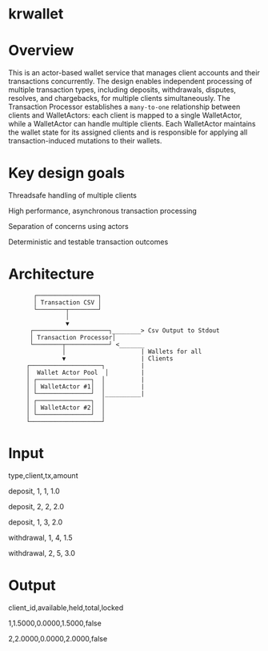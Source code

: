 # krwallet

# Overview

This is an actor-based wallet service that manages client accounts and their transactions concurrently. The design enables independent processing of multiple transaction types, including deposits, withdrawals, disputes, resolves, and chargebacks, for multiple clients simultaneously. The Transaction Processor establishes a `many-to-one` relationship between clients and WalletActors: each client is mapped to a single WalletActor, while a WalletActor can handle multiple clients. Each WalletActor maintains the wallet state for its assigned clients and is responsible for applying all transaction-induced mutations to their wallets.


# Key design goals

Threadsafe handling of multiple clients

High performance, asynchronous transaction processing

Separation of concerns using actors

Deterministic and testable transaction outcomes


# Architecture

           ┌─────────────────┐
           │ Transaction CSV │
           └────────┬────────┘
                    │
                    ▼
          ┌─────────────────────┐________> Csv Output to Stdout 
          │ Transaction Processor│    
          └────────┬────────────┘ <_______       
                   │                     | Wallets for all
                   ▼                     | Clients
         ┌────────────────────┐          |
         │  Wallet Actor Pool  │         |
         │ ┌───────────────┐  │          |
         │ │ WalletActor #1│  │          |
         │ └───────────────┘  │__________|
         │ ┌───────────────┐  │
         │ │ WalletActor #2│  │
         │ └───────────────┘  │
         └────────────────────┘


# Input

type,client,tx,amount

deposit, 1, 1, 1.0

deposit, 2, 2, 2.0

deposit, 1, 3, 2.0

withdrawal, 1, 4, 1.5

withdrawal, 2, 5, 3.0


# Output

client_id,available,held,total,locked

1,1.5000,0.0000,1.5000,false

2,2.0000,0.0000,2.0000,false


